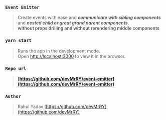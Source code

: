 ### `Event Emitter`
>Create events with ease and ***communicate with sibling components***
and ***nested child or great grand parent components***.\
**without props drilling and without rerendering middle components**

### `yarn start`

>Runs the app in the development mode.\
Open [http://localhost:3000](http://localhost:3000) to view it in the browser.

### `Repo url`
> **[https://github.com/devMrRY/event-emitter](https://github.com/devMrRY/event-emitter)**

### `Author`
> Rahul Yadav [https://github.com/devMrRY](https://github.com/devMrRY)